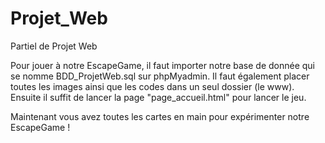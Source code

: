 # Projet_Web
Partiel de Projet Web 

Pour jouer à notre EscapeGame, il faut importer notre base de donnée qui se nomme BDD_ProjetWeb.sql sur phpMyadmin.
Il faut également placer toutes les images ainsi que les codes dans un seul dossier (le www).
Ensuite il suffit de lancer la page "page_accueil.html" pour lancer le jeu.

Maintenant vous avez toutes les cartes en main pour expérimenter notre EscapeGame !
